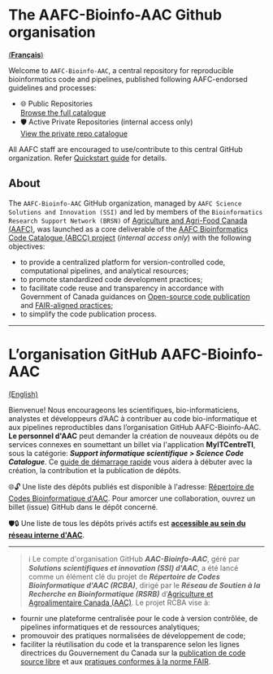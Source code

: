 # The AAFC-Bioinfo-AAC Github organisation

[(**Français**)](#lorganisation-github-aafc-bioinfo-aac)

Welcome to `AAFC-Bioinfo-AAC`, a central repository for reproducible bioinformatics code and pipelines, published following AAFC-endorsed guidelines and processes:
- 🌐 Public Repositories  
[Browse the full catalogue](https://github.com/search?q=org:AAFC-Bioinfo-AAC+is:public+-topic:do-not-catalogue&type=repositories)
- 🛡️ Active Private Repositories (internal access only)  
[View the private repo catalogue](https://001gc.sharepoint.com/:u:/r/sites/42732/SitePages/abcc-private-repos.aspx)

All AAFC staff are encouraged to use/contribute to this central GitHub organization. Refer [Quickstart guide](https://github.com/AAFC-Bioinfo-AAC/quick-start-guide) for details. 

## About

The `AAFC-Bioinfo-AAC` GitHub organization, managed by `AAFC Science Solutions and Innovation (SSI)` and led by members of the `Bioinformatics Research Support Network (BRSN)` of [Agriculture and Agri-Food Canada (AAFC)](https://agriculture.canada.ca/en), was launched as a core deliverable of the [AAFC Bioinformatics Code Catalogue (ABCC) project](https://001gc.sharepoint.com/sites/42732/SitePages/AAFC-Bioinformatics-Code-Catalogue_R%C3%A9pertoire-de-codes-Bioinformatique-d'AAC.aspx) (*internal access only*) with the following objectives:
- to provide a centralized platform for version-controlled code, computational pipelines, and analytical resources;
- to promote standardized code development practices;
- to facilitate code reuse and transparency in accordance with Government of Canada guidances on [Open-source code publication](https://www.canada.ca/en/government/system/digital-government/digital-government-innovations/open-source-software/guide-for-publishing-open-source-code.html) and [FAIR-aligned practices](https://www.canada.ca/en/government/system/digital-government/digital-government-innovations/information-management/guidance-assessing-readiness-manage-data-according-findable-accessible-interoperable-reusable-principles.html);
- to simplify the code publication process.

---

# L’organisation GitHub AAFC-Bioinfo-AAC

[(English)](#the-aafc-bioinfo-aac-github-organisation)

Bienvenue! Nous encourageons les scientifiques, bio-informaticiens, analystes et développeurs d’AAC à contribuer au code bio-informatique et aux pipelines reproductibles dans l’organisation GitHub AAFC-Bioinfo-AAC. **Le personnel d'AAC** peut demander la création de nouveaux dépôts ou de services connexes en soumettant un billet via l'application **MyITCentreTI**, sous la catégorie: ***Support informatique scientifique > Science Code Catalogue***. Ce [guide de démarrage rapide](https://github.com/AAFC-Bioinfo-AAC/quick-start-guide) vous aidera à débuter avec la création, la contribution et la publication de dépôts.

🌐🔓 Une liste des dépôts publiés est disponible à l'adresse: [Répertoire de Codes Bioinformatique d'AAC](https://github.com/AAFC-Bioinfo-AAC/ABCC-published-repos). Pour amorcer une collaboration, ouvrez un billet (issue) GitHub dans le dépôt concerné.

🛡️🔒 Une liste de tous les dépôts privés actifs est [**accessible au sein du réseau interne d'AAC**](https://001gc.sharepoint.com/:u:/r/sites/42732/SitePages/abcc-private-repos.aspx?csf=1&web=1&e=jXxrXb).

---

> ℹ️ Le compte d'organisation GitHub ***AAC-Bioinfo-AAC***, géré par ***Solutions scientifiques et innovation (SSI) d'AAC***, a été lancé comme un élément clé du projet de ***Répertoire de Codes Bioinformatique d'AAC (RCBA)***, dirigé par le ***Réseau de Soutien à la Recherche en Bioinformatique (RSRB)*** d'[Agriculture et Agroalimentaire Canada (AAC)](https://agriculture.canada.ca/fr). Le projet RCBA vise à:
- fournir une plateforme centralisée pour le code à version contrôlée, de pipelines informatiques et de ressources analytiques;
- promouvoir des pratiques normalisées de développement de code;
- faciliter la réutilisation du code et la transparence selon les lignes directrices du Gouvernement du Canada sur la [publication de code source libre](https://www.canada.ca/fr/gouvernement/systeme/gouvernement-numerique/innovations-gouvernementales-numeriques/logiciels-libres/guide-pour-la-publication-du-code-source-libre.html) et aux [pratiques conformes à la norme FAIR](https://www.canada.ca/fr/gouvernement/systeme/gouvernement-numerique/innovations-gouvernementales-numeriques/gestion-information/orientation-evaluation-etat-preparation-gestion-donnees-selon-principes-donnees-faciles-trouver-accessibles-interoperables-reutilisables.html).

